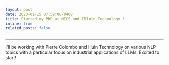 ```yaml
---
layout: post
date: 2023-01-15 07:59:00-0400
title: Started my PhD at MICS and Illuin Technology !
inline: true
related_posts: false
---
```


***

I'll be working with Pierre Colombo and Illuin Technology on various NLP topics with a particular focus on industrial applications of LLMs. 
Excited to start!